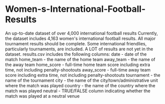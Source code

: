 # Women-s-International-Football-Results
An up-to-date dataset of over 4,000 international football results  Currently, the dataset includes 4,163 women's international football results. All major tournament results should be complete. Some international friendlies, particularly tournaments, are included. A LOT of results are not yet in the dataset.  results.csv includes the following columns:  date - date of the match  home_team - the name of the home team  away_team - the name of the away team  home_score - full-time home team score including extra time, not including penalty-shootouts  away_score - full-time away team score including extra time, not including penalty-shootouts  tournament - the name of the tournament  city - the name of the city/town/administrative unit where the match was played  country - the name of the country where the match was played  neutral - TRUE/FALSE column indicating whether the match was played at a neutral venue
